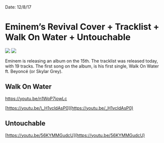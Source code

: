 Date: 12/8/17

# Eminem’s Revival Cover + Tracklist + Walk On Water + Untouchable

![](https://dl.dropboxusercontent.com/s/hc37wp19cvop921/IMG_1421.png)
![](https://dl.dropboxusercontent.com/s/btp6sqbou5jl2ay/E43F2FF0-28EF-42C8-AF89-6573DF3076B9.jpeg)

Eminem is releasing an album on the 15th. The tracklist was released today, with 19 tracks. The first song on the album, is his first single, Walk On Water ft. Beyoncé (or Skylar Grey).

## Walk On Water

https://youtu.be/n1WpP7iowLc

[https://youtu.be/\_H1vcldAsP0](https://youtu.be/_H1vcldAsP0)

## Untouchable

[https://youtu.be/56KYMMGudcU](https://youtu.be/56KYMMGudcU)
